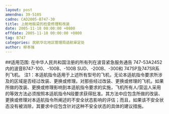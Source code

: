 ```yaml
---
layout: post
amendno: 39-5105
cadno: CAD2005-B747-30
title: 上舱地板梁的检查修理和改装
date: 2005-11-18 00:00:00 +0800
effdate: 2005-11-18 00:00:00 +0800
tag: B747
categories: 民航华北地区管理局适航审定处
author: 柳本强
---
```


##适用范围:
在中华人民共和国注册的所有列在波音紧急服务通告 747-53A2452内的波音B747-100、-100B、-100B SUD、-200B、-300和 747SP及747SR系列飞机。
注1：本适航指令适用于上述所有型号的飞机，无论本适航指令要求所涉及的区域是否经过改装、更换或修理。对那些经过改装、更换或修理的飞机，如果所做的改装、更换或修理影响到本适航指令要求的实施，飞机所有人/营运人采用的等效方法必须按照本适航指令N段要求获得批准。其方法中应包含所做的改装、更换或修理对本适航指令所阐述的不安全状态影响的评估；而且，如果该不安全状态没有被消除，其要求中应包含针对这种不安全状态的具体的建议措施。

